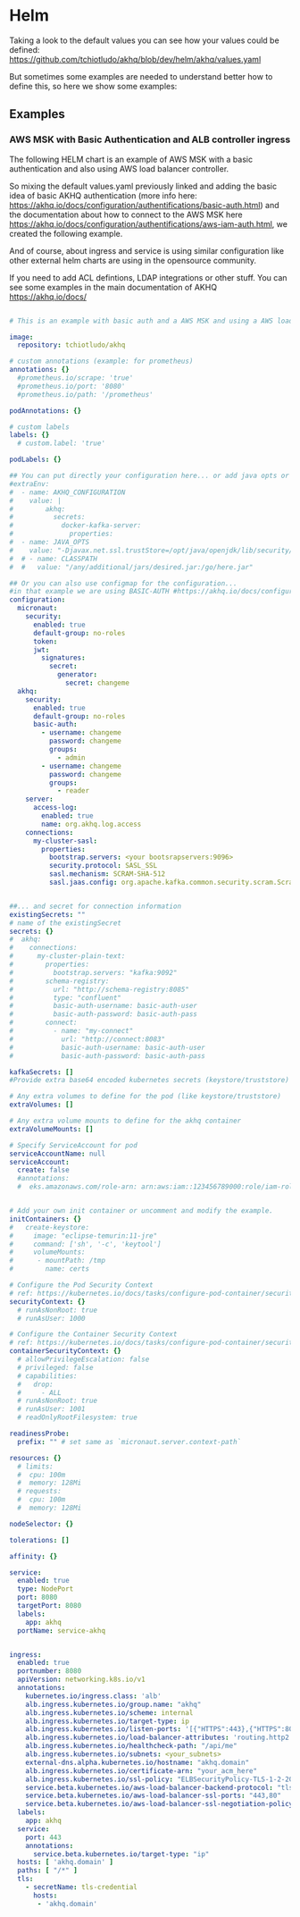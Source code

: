 # Helm  

Taking a look to the default values you can see how your values could be defined:
https://github.com/tchiotludo/akhq/blob/dev/helm/akhq/values.yaml

But sometimes some examples are needed to understand better how to define this, so here we show some examples:


## Examples

### AWS MSK with Basic Authentication and ALB controller ingress

The following HELM chart is an example of AWS MSK with a basic authentication and also using AWS load balancer controller.

So mixing the default values.yaml previously linked and adding the basic idea of basic AKHQ authentication (more info here: https://akhq.io/docs/configuration/authentifications/basic-auth.html) and the documentation about how to connect to the AWS MSK here https://akhq.io/docs/configuration/authentifications/aws-iam-auth.html, we created the following example.

And of course, about ingress and service is using similar configuration like other external helm charts are using in the opensource community.

If you need to add ACL defintions, LDAP integrations or other stuff. You can see some examples in the main documentation of AKHQ https://akhq.io/docs/

```yaml

# This is an example with basic auth and a AWS MSK and using a AWS loadbalancer controller ingress

image:
  repository: tchiotludo/akhq

# custom annotations (example: for prometheus)
annotations: {}
  #prometheus.io/scrape: 'true'
  #prometheus.io/port: '8080'
  #prometheus.io/path: '/prometheus'

podAnnotations: {}

# custom labels
labels: {}
  # custom.label: 'true'

podLabels: {}

## You can put directly your configuration here... or add java opts or any other env vars
#extraEnv: 
#  - name: AKHQ_CONFIGURATION
#    value: |
#        akhq:
#          secrets:
#            docker-kafka-server:
#              properties:
#  - name: JAVA_OPTS
#    value: "-Djavax.net.ssl.trustStore=/opt/java/openjdk/lib/security/cacerts -Djavax.net.ssl.trustStorePassword=password"
#  # - name: CLASSPATH
#  #   value: "/any/additional/jars/desired.jar:/go/here.jar"

## Or you can also use configmap for the configuration...
#in that example we are using BASIC-AUTH #https://akhq.io/docs/configuration/authentifications/basic-auth.html
configuration:
  micronaut:
    security:
      enabled: true
      default-group: no-roles
      token:
      jwt:
        signatures:
          secret:
            generator:
              secret: changeme
  akhq:
    security:
      enabled: true
      default-group: no-roles        
      basic-auth:
        - username: changeme
          password: changeme
          groups:
            - admin
        - username: changeme
          password: changeme
          groups:
            - reader
    server:
      access-log:
        enabled: true
        name: org.akhq.log.access
    connections:
      my-cluster-sasl:
        properties:
          bootstrap.servers: <your bootsrapservers:9096>
          security.protocol: SASL_SSL
          sasl.mechanism: SCRAM-SHA-512
          sasl.jaas.config: org.apache.kafka.common.security.scram.ScramLoginModule required username="username" password="password";


##... and secret for connection information
existingSecrets: ""
# name of the existingSecret
secrets: {}
#  akhq:
#    connections:
#      my-cluster-plain-text:
#        properties:
#          bootstrap.servers: "kafka:9092"
#        schema-registry:
#          url: "http://schema-registry:8085"
#          type: "confluent"
#          basic-auth-username: basic-auth-user
#          basic-auth-password: basic-auth-pass
#        connect:
#          - name: "my-connect"
#            url: "http://connect:8083"
#            basic-auth-username: basic-auth-user
#            basic-auth-password: basic-auth-pass

kafkaSecrets: []
#Provide extra base64 encoded kubernetes secrets (keystore/truststore)

# Any extra volumes to define for the pod (like keystore/truststore)
extraVolumes: []

# Any extra volume mounts to define for the akhq container
extraVolumeMounts: []

# Specify ServiceAccount for pod
serviceAccountName: null
serviceAccount:
  create: false
  #annotations:
  #  eks.amazonaws.com/role-arn: arn:aws:iam::123456789000:role/iam-role-name-here


# Add your own init container or uncomment and modify the example.
initContainers: {}
#   create-keystore:
#     image: "eclipse-temurin:11-jre"
#     command: ['sh', '-c', 'keytool']
#     volumeMounts:
#      - mountPath: /tmp
#        name: certs

# Configure the Pod Security Context
# ref: https://kubernetes.io/docs/tasks/configure-pod-container/security-context/
securityContext: {}
  # runAsNonRoot: true
  # runAsUser: 1000

# Configure the Container Security Context
# ref: https://kubernetes.io/docs/tasks/configure-pod-container/security-context/
containerSecurityContext: {}
  # allowPrivilegeEscalation: false
  # privileged: false
  # capabilities:
  #   drop:
  #     - ALL
  # runAsNonRoot: true
  # runAsUser: 1001
  # readOnlyRootFilesystem: true

readinessProbe:
  prefix: "" # set same as `micronaut.server.context-path`

resources: {}
  # limits:
  #  cpu: 100m
  #  memory: 128Mi
  # requests:
  #  cpu: 100m
  #  memory: 128Mi

nodeSelector: {}

tolerations: []

affinity: {}

service:
  enabled: true
  type: NodePort
  port: 8080
  targetPort: 8080
  labels:
    app: akhq
  portName: service-akhq


ingress:
  enabled: true
  portnumber: 8080
  apiVersion: networking.k8s.io/v1
  annotations:
    kubernetes.io/ingress.class: 'alb'
    alb.ingress.kubernetes.io/group.name: "akhq"
    alb.ingress.kubernetes.io/scheme: internal
    alb.ingress.kubernetes.io/target-type: ip
    alb.ingress.kubernetes.io/listen-ports: '[{"HTTPS":443},{"HTTPS":80}]'
    alb.ingress.kubernetes.io/load-balancer-attributes: 'routing.http2.enabled=true,idle_timeout.timeout_seconds=60'
    alb.ingress.kubernetes.io/healthcheck-path: "/api/me"
    alb.ingress.kubernetes.io/subnets: <your_subnets>
    external-dns.alpha.kubernetes.io/hostname: "akhq.domain"
    alb.ingress.kubernetes.io/certificate-arn: "your_acm_here"
    alb.ingress.kubernetes.io/ssl-policy: "ELBSecurityPolicy-TLS-1-2-2017-01"
    service.beta.kubernetes.io/aws-load-balancer-backend-protocol: "tls"
    service.beta.kubernetes.io/aws-load-balancer-ssl-ports: "443,80"
    service.beta.kubernetes.io/aws-load-balancer-ssl-negotiation-policy: "ELBSecurityPolicy-TLS-1-2-2017-01"
  labels:
    app: akhq
  service:
    port: 443
    annotations:
      service.beta.kubernetes.io/target-type: "ip"
  hosts: [ 'akhq.domain' ]
  paths: [ "/*" ]
  tls:
    - secretName: tls-credential
      hosts:
       - 'akhq.domain'
```
